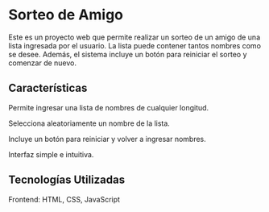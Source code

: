  <h1> Sorteo de Amigo  </h1>

Este es un proyecto web que permite realizar un sorteo de un amigo de una lista ingresada por el usuario.
La lista puede contener tantos nombres como se desee. Además, el sistema incluye un botón para reiniciar el sorteo y comenzar de nuevo.

<h2> Características </h2>

Permite ingresar una lista de nombres de cualquier longitud.

Selecciona aleatoriamente un nombre de la lista.

Incluye un botón para reiniciar y volver a ingresar nombres.

Interfaz simple e intuitiva.

<h2> Tecnologías Utilizadas  </h2>

Frontend: HTML, CSS, JavaScript

